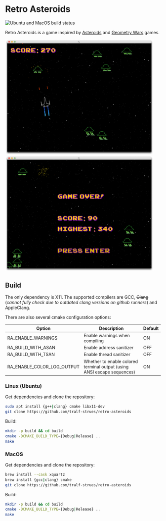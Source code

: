 # Retro Asteroids
![Ubuntu and MacOS build status](https://github.com/tralf-strues/retro-asteroids/actions/workflows/build.yml/badge.svg?branch=main)

Retro Asteroids is a game inspired by [Asteroids](https://en.wikipedia.org/wiki/Asteroids_(video_game)) and [Geometry Wars](https://en.wikipedia.org/wiki/Geometry_Wars) games.

<img src="Readme/macos_screenshot_1.png" width="480"> <img src="Readme/macos_screenshot_game_over.png" width="480">

## Build

The only dependency is X11. The supported compilers are GCC, ~~Clang~~ (*cannot fully check due to outdated clang versions on github runners*) and AppleClang.

There are also several cmake configuration options:

Option                     | Description                                                             | Default
---------------------------|-------------------------------------------------------------------------|--------
RA_ENABLE_WARNINGS         | Enable warnings when compiling                                          | ON
RA_BUILD_WITH_ASAN         | Enable address sanitizer                                                | OFF
RA_BUILD_WITH_TSAN         | Enable thread sanitizer                                                 | OFF
RA_ENABLE_COLOR_LOG_OUTPUT | Whether to enable colored terminal output (using ANSI escape sequences) | ON

### Linux (Ubuntu)
Get dependencies and clone the repository:
```bash
sudo apt install {g++|clang} cmake libx11-dev
git clone https://github.com/tralf-strues/retro-asteroids
```

Build:
```bash
mkdir -p build && cd build
cmake -DCMAKE_BUILD_TYPE={Debug|Release} ..
make
```

### MacOS
Get dependencies and clone the repository:
```bash
brew install --cask xquartz
brew install {gcc|clang} cmake
git clone https://github.com/tralf-strues/retro-asteroids
```

Build:
```bash
mkdir -p build && cd build
cmake -DCMAKE_BUILD_TYPE={Debug|Release} ..
make
```
